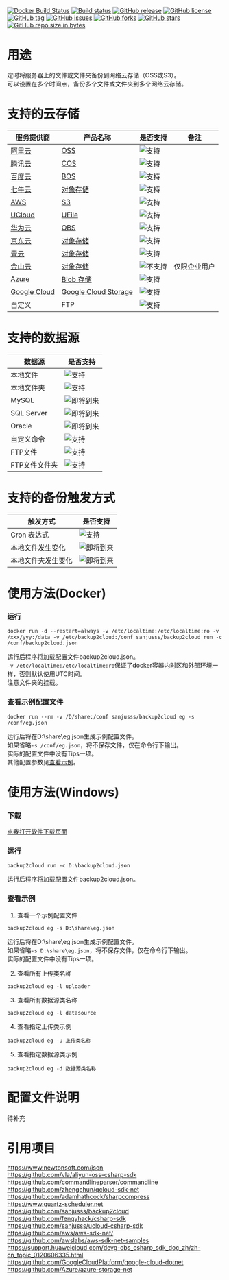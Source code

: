 ﻿
[![Docker Build Status](https://img.shields.io/docker/build/sanjusss/backup2cloud.svg)](https://hub.docker.com/r/sanjusss/backup2cloud)
[![Build status](https://ci.appveyor.com/api/projects/status/9sa1mtm53jxket5t?svg=true)](https://ci.appveyor.com/project/sanjusss/backup2cloud)
[![GitHub release](https://img.shields.io/github/release/sanjusss/backup2cloud.svg)](https://github.com/sanjusss/backup2cloud/releases/latest)
[![GitHub license](https://img.shields.io/github/license/sanjusss/backup2cloud.svg)](https://github.com/sanjusss/backup2cloud/blob/master/LICENSE)  
[![GitHub tag](https://img.shields.io/github/tag/sanjusss/backup2cloud.svg)](https://github.com/sanjusss/backup2cloud/tags)
[![GitHub issues](https://img.shields.io/github/issues/sanjusss/backup2cloud.svg)](https://github.com/sanjusss/backup2cloud/issues)
[![GitHub forks](https://img.shields.io/github/forks/sanjusss/backup2cloud.svg)](https://github.com/sanjusss/backup2cloud/network)
[![GitHub stars](https://img.shields.io/github/stars/sanjusss/backup2cloud.svg)](https://github.com/sanjusss/backup2cloud/stargazers)
[![GitHub repo size in bytes](https://img.shields.io/github/repo-size/sanjusss/backup2cloud.svg)](#)

# 用途
定时将服务器上的文件或文件夹备份到网络云存储（OSS或S3）。  
可以设置在多个时间点，备份多个文件或文件夹到多个网络云存储。  

# 支持的云存储

| 服务提供商 | 产品名称 | 是否支持 | 备注 |
|---|---|---|----|
|[阿里云](https://www.aliyun.com)|[OSS](https://www.aliyun.com/product/oss)|![支持](https://img.shields.io/badge/support-Yes-green.svg)||
|[腾讯云](https://cloud.tencent.com)|[COS](https://cloud.tencent.com/product/cos)|![支持](https://img.shields.io/badge/support-Yes-green.svg)||
|[百度云](https://cloud.baidu.com)|[BOS](https://cloud.baidu.com/product/bos.html)|![支持](https://img.shields.io/badge/support-Yes-green.svg)||
|[七牛云](https://www.qiniu.com)|[对象存储](https://www.qiniu.com/products/kodo)|![支持](https://img.shields.io/badge/support-Yes-green.svg)||
|[AWS](https://amazonaws-china.com/cn/)|[S3](https://amazonaws-china.com/cn/s3/)|![支持](https://img.shields.io/badge/support-Yes-green.svg)||
|[UCloud](https://www.ucloud.cn)|[UFile](https://www.ucloud.cn/site/product/ufile.html)|![支持](https://img.shields.io/badge/support-Yes-green.svg)||
|[华为云](https://www.huaweicloud.com)|[OBS](https://www.huaweicloud.com/product/obs.html)|![支持](https://img.shields.io/badge/support-Yes-green.svg)||
|[京东云](https://www.jdcloud.com)|[对象存储](https://www.jdcloud.com/products/cloudstorag)|![支持](https://img.shields.io/badge/support-Yes-green.svg)||
|[青云](https://www.qingcloud.com)|[对象存储](https://www.qingcloud.com/products/qingstor/)|![支持](https://img.shields.io/badge/support-Yes-green.svg)||
|[金山云](https://www.ksyun.com)|[对象存储](https://www.ksyun.com/post/product/KS3)|![不支持](https://img.shields.io/badge/support-No-red.svg)|仅限企业用户|
|[Azure](https://www.azure.cn/zh-cn/)|[Blob 存储](https://www.azure.cn/zh-cn/home/features/storage/blobs/)|![支持](https://img.shields.io/badge/support-Yes-green.svg)||
|[Google Cloud](https://cloud.google.com)|[Google Cloud Storage](https://cloud.google.com/storage/)|![支持](https://img.shields.io/badge/support-Yes-green.svg)||  
|自定义|FTP|![支持](https://img.shields.io/badge/support-Yes-green.svg)||  

# 支持的数据源

|数据源|是否支持|
|-|-|
|本地文件|![支持](https://img.shields.io/badge/support-Yes-green.svg)|
|本地文件夹|![支持](https://img.shields.io/badge/support-Yes-green.svg)|
|MySQL|![即将到来](https://img.shields.io/badge/support-Future-yellow.svg)|
|SQL Server|![即将到来](https://img.shields.io/badge/support-Future-yellow.svg)|
|Oracle|![即将到来](https://img.shields.io/badge/support-Future-yellow.svg)|
|自定义命令|![支持](https://img.shields.io/badge/support-Yes-green.svg)|
|FTP文件|![支持](https://img.shields.io/badge/support-Yes-green.svg)|
|FTP文件文件夹|![支持](https://img.shields.io/badge/support-Yes-green.svg)|

# 支持的备份触发方式

|触发方式|是否支持|
|-|-|
|Cron 表达式|![支持](https://img.shields.io/badge/support-Yes-green.svg)|
|本地文件发生变化|![即将到来](https://img.shields.io/badge/support-Future-yellow.svg)|
|本地文件夹发生变化|![即将到来](https://img.shields.io/badge/support-Future-yellow.svg)|

# 使用方法(Docker)
### 运行
```
docker run -d --restart=always -v /etc/localtime:/etc/localtime:ro -v /xxx/yyy:/data -v /etc/backup2cloud:/conf sanjusss/backup2cloud run -c /conf/backup2cloud.json
```
运行后程序将加载配置文件backup2cloud.json。  
`-v /etc/localtime:/etc/localtime:ro`保证了docker容器内时区和外部环境一样，否则默认使用UTC时间。  
注意文件夹的挂载。  

### 查看示例配置文件
```
docker run --rm -v /D/share:/conf sanjusss/backup2cloud eg -s /conf/eg.json
```
运行后将在D:\share\eg.json生成示例配置文件。  
如果省略`-s /conf/eg.json`，将不保存文件，仅在命令行下输出。  
实际的配置文件中没有Tips一项。  
其他配置参数见[查看示例](https://github.com/sanjusss/backup2cloud#查看示例)。

# 使用方法(Windows)
### 下载
[点我打开软件下载页面](https://github.com/sanjusss/backup2cloud/releases/latest)  

### 运行
```
backup2cloud run -c D:\backup2cloud.json
```
运行后程序将加载配置文件backup2cloud.json。

### 查看示例
1. 查看一个示例配置文件
```
backup2cloud eg -s D:\share\eg.json
```
运行后将在D:\share\eg.json生成示例配置文件。  
如果省略`-s D:\share\eg.json`，将不保存文件，仅在命令行下输出。  
实际的配置文件中没有Tips一项。  

2. 查看所有上传类名称
```
backup2cloud eg -l uploader
```

3. 查看所有数据源类名称
```
backup2cloud eg -l datasource
```

4. 查看指定上传类示例
```
backup2cloud eg -u 上传类名称
```

5. 查看指定数据源类示例
```
backup2cloud eg -d 数据源类名称
```


# 配置文件说明
待补充

# 引用项目
https://www.newtonsoft.com/json  
https://github.com/vla/aliyun-oss-csharp-sdk  
https://github.com/commandlineparser/commandline  
https://github.com/zhengchun/qcloud-sdk-net  
https://github.com/adamhathcock/sharpcompress  
https://www.quartz-scheduler.net  
https://github.com/sanjusss/backup2cloud  
https://github.com/fengyhack/csharp-sdk  
https://github.com/sanjusss/ucloud-csharp-sdk  
https://github.com/aws/aws-sdk-net/  
https://github.com/awslabs/aws-sdk-net-samples  
https://support.huaweicloud.com/devg-obs_csharp_sdk_doc_zh/zh-cn_topic_0120606335.html  
https://github.com/GoogleCloudPlatform/google-cloud-dotnet  
https://github.com/Azure/azure-storage-net  
